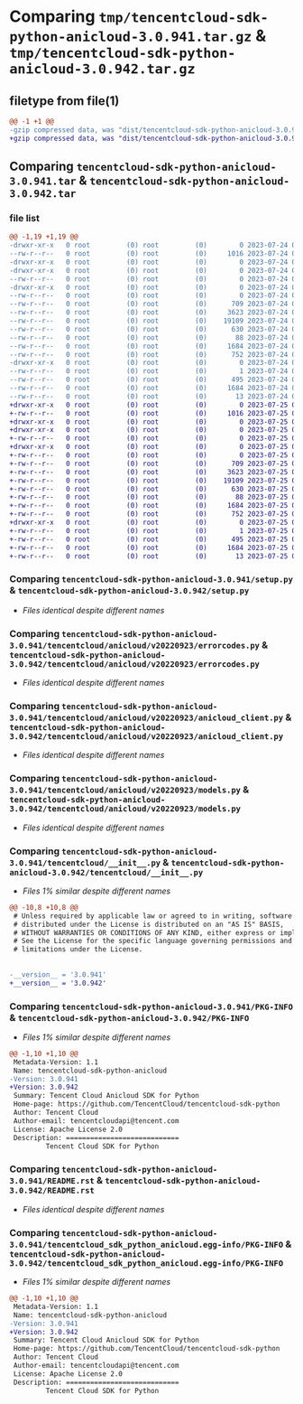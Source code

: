 # Comparing `tmp/tencentcloud-sdk-python-anicloud-3.0.941.tar.gz` & `tmp/tencentcloud-sdk-python-anicloud-3.0.942.tar.gz`

## filetype from file(1)

```diff
@@ -1 +1 @@
-gzip compressed data, was "dist/tencentcloud-sdk-python-anicloud-3.0.941.tar", last modified: Mon Jul 24 00:18:38 2023, max compression
+gzip compressed data, was "dist/tencentcloud-sdk-python-anicloud-3.0.942.tar", last modified: Tue Jul 25 04:10:18 2023, max compression
```

## Comparing `tencentcloud-sdk-python-anicloud-3.0.941.tar` & `tencentcloud-sdk-python-anicloud-3.0.942.tar`

### file list

```diff
@@ -1,19 +1,19 @@
-drwxr-xr-x   0 root         (0) root         (0)        0 2023-07-24 00:18:38.000000 tencentcloud-sdk-python-anicloud-3.0.941/
--rw-r--r--   0 root         (0) root         (0)     1016 2023-07-24 00:18:38.000000 tencentcloud-sdk-python-anicloud-3.0.941/setup.py
-drwxr-xr-x   0 root         (0) root         (0)        0 2023-07-24 00:18:38.000000 tencentcloud-sdk-python-anicloud-3.0.941/tencentcloud/
-drwxr-xr-x   0 root         (0) root         (0)        0 2023-07-24 00:18:38.000000 tencentcloud-sdk-python-anicloud-3.0.941/tencentcloud/anicloud/
--rw-r--r--   0 root         (0) root         (0)        0 2023-07-24 00:18:38.000000 tencentcloud-sdk-python-anicloud-3.0.941/tencentcloud/anicloud/__init__.py
-drwxr-xr-x   0 root         (0) root         (0)        0 2023-07-24 00:18:38.000000 tencentcloud-sdk-python-anicloud-3.0.941/tencentcloud/anicloud/v20220923/
--rw-r--r--   0 root         (0) root         (0)        0 2023-07-24 00:18:38.000000 tencentcloud-sdk-python-anicloud-3.0.941/tencentcloud/anicloud/v20220923/__init__.py
--rw-r--r--   0 root         (0) root         (0)      709 2023-07-24 00:18:38.000000 tencentcloud-sdk-python-anicloud-3.0.941/tencentcloud/anicloud/v20220923/errorcodes.py
--rw-r--r--   0 root         (0) root         (0)     3623 2023-07-24 00:18:38.000000 tencentcloud-sdk-python-anicloud-3.0.941/tencentcloud/anicloud/v20220923/anicloud_client.py
--rw-r--r--   0 root         (0) root         (0)    19109 2023-07-24 00:18:38.000000 tencentcloud-sdk-python-anicloud-3.0.941/tencentcloud/anicloud/v20220923/models.py
--rw-r--r--   0 root         (0) root         (0)      630 2023-07-24 00:18:38.000000 tencentcloud-sdk-python-anicloud-3.0.941/tencentcloud/__init__.py
--rw-r--r--   0 root         (0) root         (0)       88 2023-07-24 00:18:38.000000 tencentcloud-sdk-python-anicloud-3.0.941/setup.cfg
--rw-r--r--   0 root         (0) root         (0)     1684 2023-07-24 00:18:38.000000 tencentcloud-sdk-python-anicloud-3.0.941/PKG-INFO
--rw-r--r--   0 root         (0) root         (0)      752 2023-07-24 00:18:38.000000 tencentcloud-sdk-python-anicloud-3.0.941/README.rst
-drwxr-xr-x   0 root         (0) root         (0)        0 2023-07-24 00:18:38.000000 tencentcloud-sdk-python-anicloud-3.0.941/tencentcloud_sdk_python_anicloud.egg-info/
--rw-r--r--   0 root         (0) root         (0)        1 2023-07-24 00:18:38.000000 tencentcloud-sdk-python-anicloud-3.0.941/tencentcloud_sdk_python_anicloud.egg-info/dependency_links.txt
--rw-r--r--   0 root         (0) root         (0)      495 2023-07-24 00:18:38.000000 tencentcloud-sdk-python-anicloud-3.0.941/tencentcloud_sdk_python_anicloud.egg-info/SOURCES.txt
--rw-r--r--   0 root         (0) root         (0)     1684 2023-07-24 00:18:38.000000 tencentcloud-sdk-python-anicloud-3.0.941/tencentcloud_sdk_python_anicloud.egg-info/PKG-INFO
--rw-r--r--   0 root         (0) root         (0)       13 2023-07-24 00:18:38.000000 tencentcloud-sdk-python-anicloud-3.0.941/tencentcloud_sdk_python_anicloud.egg-info/top_level.txt
+drwxr-xr-x   0 root         (0) root         (0)        0 2023-07-25 04:10:18.000000 tencentcloud-sdk-python-anicloud-3.0.942/
+-rw-r--r--   0 root         (0) root         (0)     1016 2023-07-25 04:10:18.000000 tencentcloud-sdk-python-anicloud-3.0.942/setup.py
+drwxr-xr-x   0 root         (0) root         (0)        0 2023-07-25 04:10:18.000000 tencentcloud-sdk-python-anicloud-3.0.942/tencentcloud/
+drwxr-xr-x   0 root         (0) root         (0)        0 2023-07-25 04:10:18.000000 tencentcloud-sdk-python-anicloud-3.0.942/tencentcloud/anicloud/
+-rw-r--r--   0 root         (0) root         (0)        0 2023-07-25 04:10:18.000000 tencentcloud-sdk-python-anicloud-3.0.942/tencentcloud/anicloud/__init__.py
+drwxr-xr-x   0 root         (0) root         (0)        0 2023-07-25 04:10:18.000000 tencentcloud-sdk-python-anicloud-3.0.942/tencentcloud/anicloud/v20220923/
+-rw-r--r--   0 root         (0) root         (0)        0 2023-07-25 04:10:18.000000 tencentcloud-sdk-python-anicloud-3.0.942/tencentcloud/anicloud/v20220923/__init__.py
+-rw-r--r--   0 root         (0) root         (0)      709 2023-07-25 04:10:18.000000 tencentcloud-sdk-python-anicloud-3.0.942/tencentcloud/anicloud/v20220923/errorcodes.py
+-rw-r--r--   0 root         (0) root         (0)     3623 2023-07-25 04:10:18.000000 tencentcloud-sdk-python-anicloud-3.0.942/tencentcloud/anicloud/v20220923/anicloud_client.py
+-rw-r--r--   0 root         (0) root         (0)    19109 2023-07-25 04:10:18.000000 tencentcloud-sdk-python-anicloud-3.0.942/tencentcloud/anicloud/v20220923/models.py
+-rw-r--r--   0 root         (0) root         (0)      630 2023-07-25 04:10:18.000000 tencentcloud-sdk-python-anicloud-3.0.942/tencentcloud/__init__.py
+-rw-r--r--   0 root         (0) root         (0)       88 2023-07-25 04:10:18.000000 tencentcloud-sdk-python-anicloud-3.0.942/setup.cfg
+-rw-r--r--   0 root         (0) root         (0)     1684 2023-07-25 04:10:18.000000 tencentcloud-sdk-python-anicloud-3.0.942/PKG-INFO
+-rw-r--r--   0 root         (0) root         (0)      752 2023-07-25 04:10:18.000000 tencentcloud-sdk-python-anicloud-3.0.942/README.rst
+drwxr-xr-x   0 root         (0) root         (0)        0 2023-07-25 04:10:18.000000 tencentcloud-sdk-python-anicloud-3.0.942/tencentcloud_sdk_python_anicloud.egg-info/
+-rw-r--r--   0 root         (0) root         (0)        1 2023-07-25 04:10:18.000000 tencentcloud-sdk-python-anicloud-3.0.942/tencentcloud_sdk_python_anicloud.egg-info/dependency_links.txt
+-rw-r--r--   0 root         (0) root         (0)      495 2023-07-25 04:10:18.000000 tencentcloud-sdk-python-anicloud-3.0.942/tencentcloud_sdk_python_anicloud.egg-info/SOURCES.txt
+-rw-r--r--   0 root         (0) root         (0)     1684 2023-07-25 04:10:18.000000 tencentcloud-sdk-python-anicloud-3.0.942/tencentcloud_sdk_python_anicloud.egg-info/PKG-INFO
+-rw-r--r--   0 root         (0) root         (0)       13 2023-07-25 04:10:18.000000 tencentcloud-sdk-python-anicloud-3.0.942/tencentcloud_sdk_python_anicloud.egg-info/top_level.txt
```

### Comparing `tencentcloud-sdk-python-anicloud-3.0.941/setup.py` & `tencentcloud-sdk-python-anicloud-3.0.942/setup.py`

 * *Files identical despite different names*

### Comparing `tencentcloud-sdk-python-anicloud-3.0.941/tencentcloud/anicloud/v20220923/errorcodes.py` & `tencentcloud-sdk-python-anicloud-3.0.942/tencentcloud/anicloud/v20220923/errorcodes.py`

 * *Files identical despite different names*

### Comparing `tencentcloud-sdk-python-anicloud-3.0.941/tencentcloud/anicloud/v20220923/anicloud_client.py` & `tencentcloud-sdk-python-anicloud-3.0.942/tencentcloud/anicloud/v20220923/anicloud_client.py`

 * *Files identical despite different names*

### Comparing `tencentcloud-sdk-python-anicloud-3.0.941/tencentcloud/anicloud/v20220923/models.py` & `tencentcloud-sdk-python-anicloud-3.0.942/tencentcloud/anicloud/v20220923/models.py`

 * *Files identical despite different names*

### Comparing `tencentcloud-sdk-python-anicloud-3.0.941/tencentcloud/__init__.py` & `tencentcloud-sdk-python-anicloud-3.0.942/tencentcloud/__init__.py`

 * *Files 1% similar despite different names*

```diff
@@ -10,8 +10,8 @@
 # Unless required by applicable law or agreed to in writing, software
 # distributed under the License is distributed on an "AS IS" BASIS,
 # WITHOUT WARRANTIES OR CONDITIONS OF ANY KIND, either express or implied.
 # See the License for the specific language governing permissions and
 # limitations under the License.
 
 
-__version__ = '3.0.941'
+__version__ = '3.0.942'
```

### Comparing `tencentcloud-sdk-python-anicloud-3.0.941/PKG-INFO` & `tencentcloud-sdk-python-anicloud-3.0.942/PKG-INFO`

 * *Files 1% similar despite different names*

```diff
@@ -1,10 +1,10 @@
 Metadata-Version: 1.1
 Name: tencentcloud-sdk-python-anicloud
-Version: 3.0.941
+Version: 3.0.942
 Summary: Tencent Cloud Anicloud SDK for Python
 Home-page: https://github.com/TencentCloud/tencentcloud-sdk-python
 Author: Tencent Cloud
 Author-email: tencentcloudapi@tencent.com
 License: Apache License 2.0
 Description: ============================
         Tencent Cloud SDK for Python
```

### Comparing `tencentcloud-sdk-python-anicloud-3.0.941/README.rst` & `tencentcloud-sdk-python-anicloud-3.0.942/README.rst`

 * *Files identical despite different names*

### Comparing `tencentcloud-sdk-python-anicloud-3.0.941/tencentcloud_sdk_python_anicloud.egg-info/PKG-INFO` & `tencentcloud-sdk-python-anicloud-3.0.942/tencentcloud_sdk_python_anicloud.egg-info/PKG-INFO`

 * *Files 1% similar despite different names*

```diff
@@ -1,10 +1,10 @@
 Metadata-Version: 1.1
 Name: tencentcloud-sdk-python-anicloud
-Version: 3.0.941
+Version: 3.0.942
 Summary: Tencent Cloud Anicloud SDK for Python
 Home-page: https://github.com/TencentCloud/tencentcloud-sdk-python
 Author: Tencent Cloud
 Author-email: tencentcloudapi@tencent.com
 License: Apache License 2.0
 Description: ============================
         Tencent Cloud SDK for Python
```

